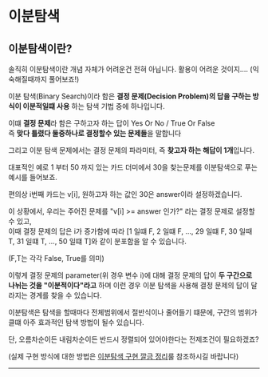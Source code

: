 # 이분탐색

## 이분탐색이란?

솔직히 이분탐색이란 개념 자체가 어려운건 전혀 아닙니다. 활용이 어려운 것이지.... (익숙해질때까지 풀어보죠!) 

이분 탐색(Binary Search)이라 함은 **결정 문제(Decision Problem)의 답을 구하는 방식이 이분적일떄 사용** 하는
탐색 기법 중에 하나입니다.

이떄 **결정 문제**라 함은 구하고자 하는 답이 Yes Or No / True Or False </br> 즉 **맞다 틀렸다 둘중하나로 결정할수 있는 
문제들**을 말합니다

그리고 이분 탐색 문제에서는 결정 문제의 파라미터, 즉 **찾고자 하는 해답이 1개**입니다.

대표적인 예로 1 부터 50 까지 있는 카드 더미에서 30을 찾는문제를 이분탐색으로 푸는 예시를 들어보죠.

편의상 i번째 카드는 v[i], 원하고자 하는 값인 30은 answer이라 설정하겠습니다.

이 상황에서, 우리는 주어진 문제를  "v[i] >= answer 인가?" 라는 결정 문제로 설정할 수 있고,</br>
이때 결정 문제의 답은 i가 증가함에 따라 [1 일떄 F, 2 일떄 F, ..., 29 일떄 F, 30 일때 T, 31 일떄  T, ..., 50 일떄 T]와 같이 분포함을 알 수 있습니다.

(F,T는 각각 False, True를 의미) 

이렇게 결정 문제의 parameter(위 경우 변수 i)에 대해 결정 문제의 답이 **두 구간으로 나뉘는 것을 "이분적이다"라고** 하며 이런 경우 이분 탐색을 사용해 결정 문제의 답이 달라지는 경계를 찾을 수 있습니다.

이분탐색은 탐색을 할때마다 전체범위에서 절반식이나 줄어들기 떄문에, 구간의 범위가 클떄 아주 효과적인 탐색 방법이 될수 있습니다.

단, 오름차순이든 내림차순이든 반드시 정렬되어 있어야한다는 전제조건이 필요하겠죠?

(실제 구현 방식에 대한 방법은 [이분탐색 구현 깔금 정리](https://github.com/jhy0285/computer-science/blob/master/%EC%95%8C%EA%B3%A0%EB%A6%AC%EC%A6%98/%EC%9D%B4%EB%B6%84%20%ED%83%90%EC%83%89%20%EA%B5%AC%ED%98%84%EC%8B%9C%20%EB%B0%98%EB%B3%B5%EB%AC%B8%20%ED%83%88%EC%B6%9C%20%EC%A1%B0%EA%B1%B4%EC%9D%B4%20%ED%97%B7%EA%B0%88%EB%A0%A4%EC%9A%94!.md)룰 참조하시길 바랍니다)


---
